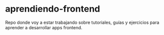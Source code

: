 # aprendiendo-frontend
Repo donde voy a estar trabajando sobre tutoriales, guías y ejercicios para aprender a desarrollar apps frontend.
